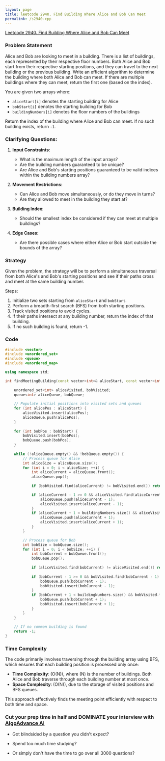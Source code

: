 ```yaml
---
layout: page
title: leetcode 2940. Find Building Where Alice and Bob Can Meet
permalink: /s2940-cpp
---
```

[Leetcode 2940. Find Building Where Alice and Bob Can Meet](https://algoadvance.github.io/algoadvance/l2940)
### Problem Statement

Alice and Bob are looking to meet in a building. There is a list of buildings, each represented by their respective floor numbers. Both Alice and Bob start from their respective starting positions, and they can travel to the next building or the previous building. Write an efficient algorithm to determine the building where both Alice and Bob can meet. If there are multiple buildings where they can meet, return the first one (based on the index).

You are given two arrays where:

- `aliceStart[i]` denotes the starting building for Alice
- `bobStart[i]` denotes the starting building for Bob
- `buildingNumbers[i]` denotes the floor numbers of the buildings

Return the index of the building where Alice and Bob can meet. If no such building exists, return `-1`.

### Clarifying Questions:

1. **Input Constraints**:
    - What is the maximum length of the input arrays?
    - Are the building numbers guaranteed to be unique?
    - Are Alice and Bob's starting positions guaranteed to be valid indices within the building numbers array?

2. **Movement Restrictions**:
    - Can Alice and Bob move simultaneously, or do they move in turns?
    - Are they allowed to meet in the building they start at?

3. **Building Index**:
    - Should the smallest index be considered if they can meet at multiple buildings?

4. **Edge Cases**:
    - Are there possible cases where either Alice or Bob start outside the bounds of the array?

### Strategy

Given the problem, the strategy will be to perform a simultaneous traversal from both Alice's and Bob's starting positions and see if their paths cross and meet at the same building number.

Steps:
1. Initialize two sets starting from `aliceStart` and `bobStart`.
2. Perform a breadth-first search (BFS) from both starting positions.
3. Track visited positions to avoid cycles.
4. If their paths intersect at any building number, return the index of that building.
5. If no such building is found, return -1.

### Code

```cpp
#include <vector>
#include <unordered_set>
#include <queue>
#include <unordered_map>

using namespace std;

int findMeetingBuilding(const vector<int>& aliceStart, const vector<int>& bobStart, const vector<int>& buildingNumbers) {
    
    unordered_set<int> aliceVisited, bobVisited;
    queue<int> aliceQueue, bobQueue;
    
    // Populate initial positions into visited sets and queues
    for (int alicePos : aliceStart) {
        aliceVisited.insert(alicePos);
        aliceQueue.push(alicePos);
    }
    
    for (int bobPos : bobStart) {
        bobVisited.insert(bobPos);
        bobQueue.push(bobPos);
    }
    
    while (!aliceQueue.empty() && !bobQueue.empty()) {
        // Process queue for Alice
        int aliceSize = aliceQueue.size();
        for (int i = 0; i < aliceSize; ++i) {
            int aliceCurrent = aliceQueue.front();
            aliceQueue.pop();
            
            if (bobVisited.find(aliceCurrent) != bobVisited.end()) return aliceCurrent;

            if (aliceCurrent - 1 >= 0 && aliceVisited.find(aliceCurrent - 1) == aliceVisited.end()) {
                aliceQueue.push(aliceCurrent - 1);
                aliceVisited.insert(aliceCurrent - 1);
            }
            if (aliceCurrent + 1 < buildingNumbers.size() && aliceVisited.find(aliceCurrent + 1) == aliceVisited.end()) {
                aliceQueue.push(aliceCurrent + 1);
                aliceVisited.insert(aliceCurrent + 1);
            }
        }

        // Process queue for Bob
        int bobSize = bobQueue.size();
        for (int i = 0; i < bobSize; ++i) {
            int bobCurrent = bobQueue.front();
            bobQueue.pop();
            
            if (aliceVisited.find(bobCurrent) != aliceVisited.end()) return bobCurrent;
            
            if (bobCurrent - 1 >= 0 && bobVisited.find(bobCurrent - 1) == bobVisited.end()) {
                bobQueue.push(bobCurrent - 1);
                bobVisited.insert(bobCurrent - 1);
            }
            if (bobCurrent + 1 < buildingNumbers.size() && bobVisited.find(bobCurrent + 1) == bobVisited.end()) {
                bobQueue.push(bobCurrent + 1);
                bobVisited.insert(bobCurrent + 1);
            }
        }
    }
    
    // If no common building is found
    return -1;
}
```

### Time Complexity

The code primarily involves traversing through the building array using BFS, which ensures that each building position is processed only once:

- **Time Complexity**: \(O(N)\), where \(N\) is the number of buildings. Both Alice and Bob traverse through each building number at most once.
- **Space Complexity**: \(O(N)\), due to the storage of visited positions and BFS queues.

This approach effectively finds the meeting point efficiently with respect to both time and space.


### Cut your prep time in half and DOMINATE your interview with [AlgoAdvance AI](https://algoAdvance.com)

- Got blindsided by a question you didn't expect?

- Spend too much time studying?

- Or simply don't have the time to go over all 3000 questions?

